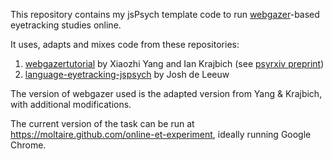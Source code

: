 This repository contains my jsPsych template code to run [webgazer](https://webgazer.cs.brown.edu/)-based eyetracking studies online.

It uses, adapts and mixes code from these repositories:

1. [webgazertutorial](https://github.com/xiaozhi2/webgazertutorial) by Xiaozhi Yang and Ian Krajbich (see [psyrxiv preprint](https://psyarxiv.com/qhme6/))
2. [language-eyetracking-jspsych](https://github.com/vassar-cogscilab/language-eyetracking-jspsych) by Josh de Leeuw

The version of webgazer used is the adapted version from Yang & Krajbich, with additional modifications.

The current version of the task can be run at https://moltaire.github.com/online-et-experiment, ideally running Google Chrome.
